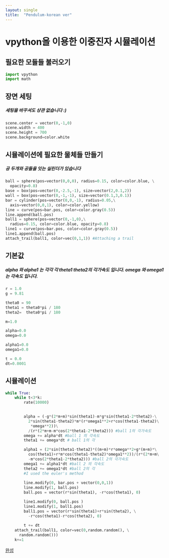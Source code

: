 ```yaml
---
layout: single
title:  "Pendulum-korean ver"
---
```


# vpython을 이용한 이중진자 시뮬레이션

## 필요한 모듈들 불러오기

```python
import vpython
import math 
```
## 장면 세팅
##### 세팅을 바꾸셔도 상관 없습니다 :)

```python
scene.center = vector(0,-1,0)
scene.width = 400
scene.height = 700
scene.background=color.white
```

## 시뮬레이션에 필요한 물체들 만들기
##### 공 두개와 공들을 잇는 실린더가 있습니다
```python
ball = sphere(pos=vector(0,0,0), radius=0.15, color=color.blue, \
  opacity=0.8)
base = box(pos=vector(0,-2.5,-1), size=vector(2,0.1,2))
wall = box(pos=vector(0,-1,-1), size=vector(0.1,3,0.1))
bar = cylinder(pos=vector(0,0,-1), radius=0.05,\
  axis=vector(0,0,1), color=color.yellow)
line = curve(pos=bar.pos, color=color.gray(0.5))
line.append(ball.pos)
ball1 = sphere(pos=vector(0,-1,0),\
  radius=0.15, color=color.blue, opacity=0.8)
line1 = curve(pos=bar.pos, color=color.gray(0.5))
line1.append(ball.pos)
attach_trail(ball1, color=vec(0,1,1)) #Attaching a trail
```

## 기본값
##### alpha 와 alpha1 는 각각 각 theta1 theta2의 각가속도 입니다. omega 와 omega1 는 각속도 입니다.
```python
r = 1.0
g = 9.81  

theta0 = 90   
theta1 = theta0*pi / 180   
theta2=  theta0*pi / 180  

m=1.0

alpha=0.0
omega=0.0

alpha1=0.0
omega1=0.0

t = 0.0
dt=0.0001
```
## 시뮬레이션
```python
while True:
    while t<3*k:
        rate(10000)
    

        alpha = (-g*(2*m+m)*sin(theta1)-m*g*sin(theta1-2*theta2)-\
          2*sin(theta1-theta2)*m*(r*omega1**2+r*cos(theta1-theta2)\
           *omega**2))\
          /(r*(2*m+m-m*cos(2*theta1-2*theta2))) #ball 1의 각가속도
        omega += alpha*dt #ball 1 의 각속도
        theta1 += omega*dt # ball 1의 각

        alpha1 = (2*sin(theta1-theta2)*((m+m)*r*omega**2+g*(m+m)*\
          cos(theta1)+r*m*cos(theta1-theta2)*omega1**2))/(r*(2*m+m\
          -m*cos(2*theta1-2*theta2))) #ball 2의 각가속도
        omega1 += alpha1*dt #ball 2 의 각속도
        theta2 += omega1*dt #ball 2의 각
        #I used the euler's method
    
        line.modify(0, bar.pos + vector(0,0,1))
        line.modify(1, ball.pos)
        ball.pos = vector(r*sin(theta1), -r*cos(theta1), 0)

        line1.modify(0, ball.pos )
        line1.modify(1, ball1.pos)
        ball1.pos = vector(r*sin(theta1)+r*sin(theta2), \
          -r*cos(theta1)-r*cos(theta2), 0)
        
        t += dt
    attach_trail(ball1, color=vec(0,random.random(), \
      random.random()))
    k+=1
```

[완성](https://glowscript.org/#/user/king.jihu/folder/진자/program/이중진자완성)
